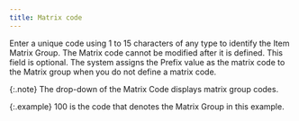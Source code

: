 ```yaml
---
title: Matrix code
---
```



Enter a unique code using 1 to 15 characters of any type  to identify the Item Matrix Group. The Matrix code cannot be modified  after it is defined. This field is optional. The system assigns the Prefix  value as the matrix code to the Matrix group when you do not define a  matrix code.


{:.note}
The drop-down of the Matrix Code displays  matrix group codes.


{:.example}
100 is the code that denotes  the Matrix Group in this example.
